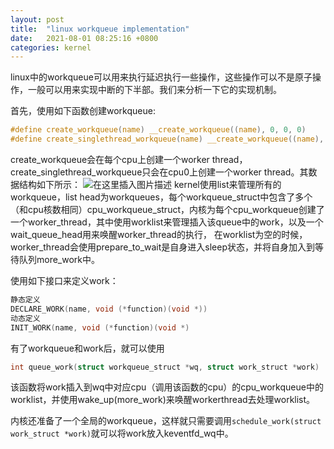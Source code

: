 ```yaml
---
layout: post
title:  "linux workqueue implementation"
date:   2021-08-01 08:25:16 +0800
categories: kernel 
---
```



linux中的workqueue可以用来执行延迟执行一些操作，这些操作可以不是原子操作，一般可以用来实现中断的下半部。我们来分析一下它的实现机制。

首先，使用如下函数创建workqueue:

```c
#define create_workqueue(name) __create_workqueue((name), 0, 0, 0)
#define create_singlethread_workqueue(name) __create_workqueue((name), 1, 0, 0)
```
 create_workqueue会在每个cpu上创建一个worker thread，create_singlethread_workqueue只会在cpu0上创建一个worker thread。其数据结构如下所示：
 ![在这里插入图片描述](https://img-blog.csdnimg.cn/a82a47041fe348189052f0ac8dcf3a00.png?x-oss-process=image/watermark,type_ZmFuZ3poZW5naGVpdGk,shadow_10,text_aHR0cHM6Ly9ibG9nLmNzZG4ubmV0L3dlaXhpbl80Mzc4MDI2MA==,size_16,color_FFFFFF,t_70)
kernel使用list来管理所有的workqueue，list head为workqueues，每个workqueue_struct中包含了多个（和cpu核数相同）cpu_workqueue_struct，内核为每个cpu_workqueue创建了一个worker_thread，其中使用worklist来管理插入该queue中的work，以及一个wait_queue_head用来唤醒worker_thread的执行， 在worklist为空的时候，worker_thread会使用prepare_to_wait是自身进入sleep状态，并将自身加入到等待队列more_work中。

使用如下接口来定义work：
```c
静态定义
DECLARE_WORK(name, void (*function)(void *))
动态定义
INIT_WORK(name, void (*function)(void *)
```
有了workqueue和work后，就可以使用

```c
int queue_work(struct workqueue_struct *wq, struct work_struct *work)
```
该函数将work插入到wq中对应cpu（调用该函数的cpu）的cpu_workqueue中的worklist，并使用wake_up(more_work)来唤醒workerthread去处理worklist。

内核还准备了一个全局的workqueue，这样就只需要调用`schedule_work(struct work_struct *work)`就可以将work放入keventfd_wq中。
